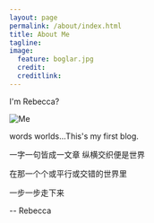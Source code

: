 ```yaml
---
layout: page
permalink: /about/index.html
title: About Me
tagline:   
image:
  feature: boglar.jpg  
  credit: 
  creditlink: 
---
```


I'm Rebecca?

![Me](http://i.imgur.com/goxWOtk.png)

words worlds...This's my first blog.

一字一句皆成一文章 纵横交织便是世界   

在那一个个或平行或交错的世界里 

一步一步走下来

-- Rebecca

